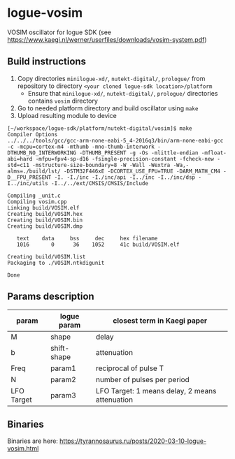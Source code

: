 # logue-vosim
VOSIM oscillator for logue SDK (see https://www.kaegi.nl/werner/userfiles/downloads/vosim-system.pdf)

## Build instructions

1. Copy directories `minilogue-xd/`, `nutekt-digital/`, `prologue/` from repository to directory `<your cloned logue-sdk location>/platform`
    - Ensure that `minilogue-xd/`, `nutekt-digital/`, `prologue/` directories contains `vosim` directory
2. Go to needed platform directory and build oscillator using `make`
3. Upload resulting module to device

```
[~/workspace/logue-sdk/platform/nutekt-digital/vosim]$ make
Compiler Options
../../../tools/gcc/gcc-arm-none-eabi-5_4-2016q3/bin/arm-none-eabi-gcc -c -mcpu=cortex-m4 -mthumb -mno-thumb-interwork -DTHUMB_NO_INTERWORKING -DTHUMB_PRESENT -g -Os -mlittle-endian -mfloat-abi=hard -mfpu=fpv4-sp-d16 -fsingle-precision-constant -fcheck-new -std=c11 -mstructure-size-boundary=8 -W -Wall -Wextra -Wa,-alms=./build/lst/ -DSTM32F446xE -DCORTEX_USE_FPU=TRUE -DARM_MATH_CM4 -D__FPU_PRESENT -I. -I./inc -I./inc/api -I../inc -I../inc/dsp -I../inc/utils -I../../ext/CMSIS/CMSIS/Include

Compiling _unit.c
Compiling vosim.cpp
Linking build/VOSIM.elf
Creating build/VOSIM.hex
Creating build/VOSIM.bin
Creating build/VOSIM.dmp

   text    data     bss     dec     hex filename
   1016       0      36    1052     41c build/VOSIM.elf

Creating build/VOSIM.list
Packaging to ./VOSIM.ntkdigunit

Done
```

## Params description

| param | logue param | closest term in Kaegi paper |
| --- | --- | --- |
| M | shape | delay |
| b | shift-shape | attenuation |
| Freq | param1 | reciprocal of pulse T |
| N | param2 | number of pulses per period |
| LFO Target | param3 | LFO Target: 1 means delay, 2 means attenuation |


## Binaries

Binaries are here: https://tyrannosaurus.ru/posts/2020-03-10-logue-vosim.html
